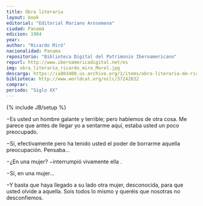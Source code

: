 ```yaml
---
title: Obra literaria
layout: book
editorial: "Editorial Mariano Arosemena"
ciudad: Panamá
edicion: 1984
year:
author: "Ricardo Miró"
nacionalidad: Panama
repositorio: "Biblioteca Digital del Patrimonio Iberoamericano"
repurl: http://www.iberoamericadigital.net/es
img: obra_literaria_ricardo_miro_Morel.jpg
descarga: https://ia803408.us.archive.org/1/items/obra-literaria-de-ricardo-miro/Obra%20literaria%20de%20Ricardo%20Mir%C3%B3.pdf
biblioteca: http://www.worldcat.org/oclc/37242032
comprar: 
periodo: "Siglo XX"
---
```

{% include JB/setup %}

−Es usted un hombre galante y terrible; pero hablemos de otra cosa. Me parece que antes de llegar yo a sentarme aquí, estaba usted un poco preocupado. 
 
−Sí, efectivamente pero ha tenido usted el poder de borrarme aquella preocupación. Pensaba…
 
−¿En una mujer? −interrumpió vivamente ella . 
 
−Sí, en una mujer... 
 
−Y basta que haya llegado a su lado otra mujer, desconocida, para que usted olvide a aquella. Sois todos lo mismo y queréis que nosotras no desconfiemos.
